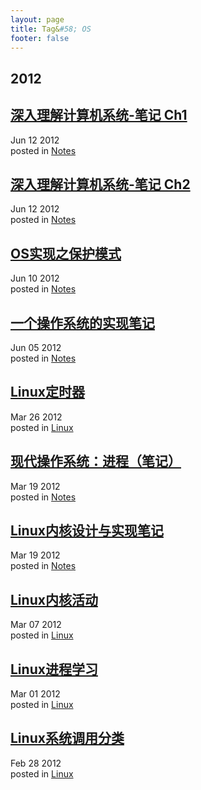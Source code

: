 ```yaml
---
layout: page
title: Tag&#58; OS
footer: false
---
```


<div id="blog-archives" class="category">
<h2>2012</h2>

<article>
<h1><a href="/blog/2012/06/12/shen-ru-li-jie-ji-suan-ji-xi-tong-bi-ji/index.html">深入理解计算机系统-笔记 Ch1</a></h1>
<time datetime="2012-06-12T00:00:00-06:00" pubdate><span class='month'>Jun</span> <span class='day'>12</span> <span class='year'>2012</span></time>
<footer>
<span class="categories">posted in 
<a href='/blog/categories/notes/'>Notes</a></span>
</footer>
</article>

<article>
<h1><a href="/blog/2012/06/12/shen-ru-li-jie-ji-suan-ji-xi-tong-bi-ji-2/index.html">深入理解计算机系统-笔记 Ch2</a></h1>
<time datetime="2012-06-12T00:00:00-06:00" pubdate><span class='month'>Jun</span> <span class='day'>12</span> <span class='year'>2012</span></time>
<footer>
<span class="categories">posted in 
<a href='/blog/categories/notes/'>Notes</a></span>
</footer>
</article>

<article>
<h1><a href="/blog/2012/06/10/osshi-xian-zhi-bao-hu-mo-shi/index.html">OS实现之保护模式</a></h1>
<time datetime="2012-06-10T00:00:00-06:00" pubdate><span class='month'>Jun</span> <span class='day'>10</span> <span class='year'>2012</span></time>
<footer>
<span class="categories">posted in 
<a href='/blog/categories/notes/'>Notes</a></span>
</footer>
</article>

<article>
<h1><a href="/blog/2012/06/05/os_impletion/index.html">一个操作系统的实现笔记</a></h1>
<time datetime="2012-06-05T00:00:00-06:00" pubdate><span class='month'>Jun</span> <span class='day'>05</span> <span class='year'>2012</span></time>
<footer>
<span class="categories">posted in 
<a href='/blog/categories/notes/'>Notes</a></span>
</footer>
</article>

<article>
<h1><a href="/blog/2012/03/26/linux_timer/index.html">Linux定时器</a></h1>
<time datetime="2012-03-26T00:00:00-06:00" pubdate><span class='month'>Mar</span> <span class='day'>26</span> <span class='year'>2012</span></time>
<footer>
<span class="categories">posted in 
<a href='/blog/categories/linux/'>Linux</a></span>
</footer>
</article>

<article>
<h1><a href="/blog/2012/03/19/moder_operation_system_process/index.html">现代操作系统：进程（笔记）</a></h1>
<time datetime="2012-03-19T00:00:00-06:00" pubdate><span class='month'>Mar</span> <span class='day'>19</span> <span class='year'>2012</span></time>
<footer>
<span class="categories">posted in 
<a href='/blog/categories/notes/'>Notes</a></span>
</footer>
</article>

<article>
<h1><a href="/blog/2012/03/19/linux_kernel_notes/index.html">Linux内核设计与实现笔记</a></h1>
<time datetime="2012-03-19T00:00:00-06:00" pubdate><span class='month'>Mar</span> <span class='day'>19</span> <span class='year'>2012</span></time>
<footer>
<span class="categories">posted in 
<a href='/blog/categories/notes/'>Notes</a></span>
</footer>
</article>

<article>
<h1><a href="/blog/2012/03/07/linux_kernel_activity/index.html">Linux内核活动</a></h1>
<time datetime="2012-03-07T00:00:00-06:00" pubdate><span class='month'>Mar</span> <span class='day'>07</span> <span class='year'>2012</span></time>
<footer>
<span class="categories">posted in 
<a href='/blog/categories/linux/'>Linux</a></span>
</footer>
</article>

<article>
<h1><a href="/blog/2012/03/01/linux_process/index.html">Linux进程学习</a></h1>
<time datetime="2012-03-01T00:00:00-06:00" pubdate><span class='month'>Mar</span> <span class='day'>01</span> <span class='year'>2012</span></time>
<footer>
<span class="categories">posted in 
<a href='/blog/categories/linux/'>Linux</a></span>
</footer>
</article>

<article>
<h1><a href="/blog/2012/02/28/linux-system-call/index.html">Linux系统调用分类</a></h1>
<time datetime="2012-02-28T00:00:00-06:00" pubdate><span class='month'>Feb</span> <span class='day'>28</span> <span class='year'>2012</span></time>
<footer>
<span class="categories">posted in 
<a href='/blog/categories/linux/'>Linux</a></span>
</footer>
</article>
</div>

